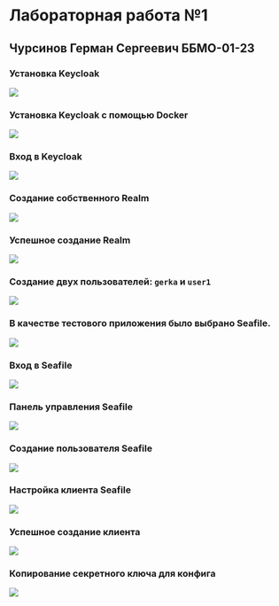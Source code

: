 # Лабораторная работа №1 
## Чурсинов Герман Сергеевич ББМО-01-23
### Установка Keycloak
![](https://i.imgur.com/ISiv36O.png)

### Установка Keycloak с помощью Docker
![](https://i.imgur.com/p1Zdxb8.png)

### Вход в Keycloak
![](https://i.imgur.com/rrZHWhz.png)

### Создание собственного Realm
![](https://i.imgur.com/sRfK0IM.png)

### Успешное создание Realm
![](https://i.imgur.com/afHpWRs.png)

### Создание двух пользователей: `gerka` и `user1`
![](https://i.imgur.com/W7UPave.png)

### В качестве тестового приложения было выбрано Seafile. 
![](https://i.imgur.com/jX92ERB.png)

### Вход в Seafile
![](https://i.imgur.com/3zO6b9b.png)

### Панель управления Seafile
![](https://i.imgur.com/vztVKx0.png)

### Создание пользователя Seafile
![](https://i.imgur.com/c08fqVm.png)

### Настройка клиента Seafile
![](https://i.imgur.com/IvnXYhI.png)

### Успешное создание клиента
![](https://i.imgur.com/q2747jJ.png)

### Копирование секретного ключа для конфига
![](https://i.imgur.com/NGT8RWr.png)